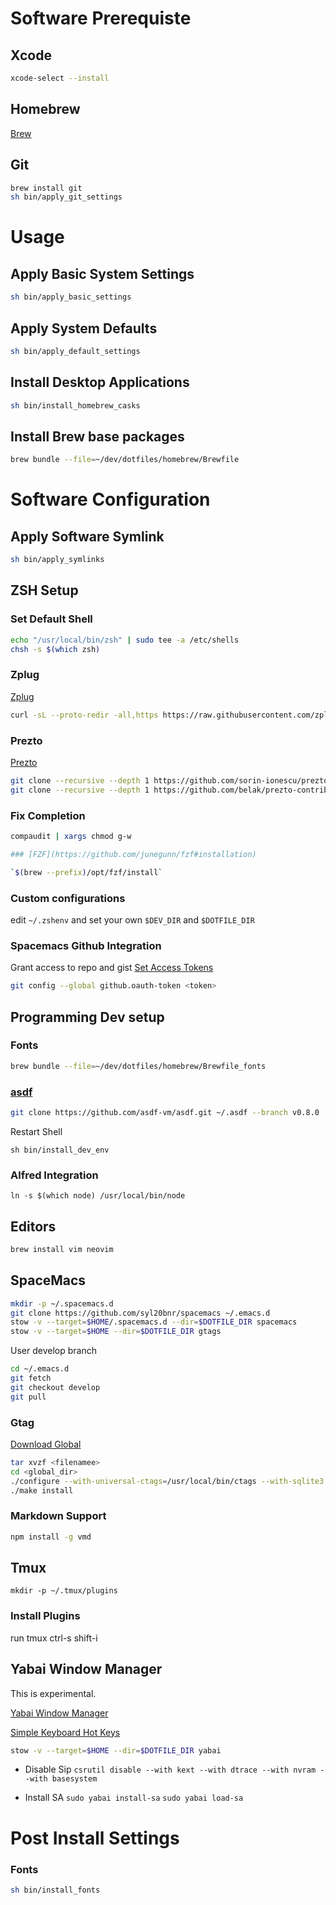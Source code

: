 # Software Prerequiste

## Xcode

```bash
xcode-select --install
```

## Homebrew

[Brew](http://brew.sh/)

## Git

```bash
brew install git
sh bin/apply_git_settings
```

# Usage

## Apply Basic System Settings

```bash
sh bin/apply_basic_settings
```

## Apply System Defaults

```bash
sh bin/apply_default_settings
```

## Install Desktop Applications

```bash
sh bin/install_homebrew_casks
```

## Install Brew base packages

```bash
brew bundle --file=~/dev/dotfiles/homebrew/Brewfile
```

# Software Configuration

## Apply Software Symlink

```bash
sh bin/apply_symlinks
```

## ZSH Setup

### Set Default Shell

```bash
echo "/usr/local/bin/zsh" | sudo tee -a /etc/shells
chsh -s $(which zsh)
```

### Zplug

[Zplug](https://github.com/zplug/zplug)

```bash
curl -sL --proto-redir -all,https https://raw.githubusercontent.com/zplug/installer/master/installer.zsh | zsh
```

### Prezto

[Prezto](https://github.com/sorin-ionescu/prezto.git)

```bash
git clone --recursive --depth 1 https://github.com/sorin-ionescu/prezto.git "${ZDOTDIR:-$HOME}/.zprezto"
git clone --recursive --depth 1 https://github.com/belak/prezto-contrib  "${ZDOTDIR:-$HOME}/.zprezto/contrib"
```

### Fix Completion
```bash
compaudit | xargs chmod g-w

### [FZF](https://github.com/junegunn/fzf#installation)

`$(brew --prefix)/opt/fzf/install`
```

### Custom configurations

edit `~/.zshenv` and set your own `$DEV_DIR` and `$DOTFILE_DIR`

### Spacemacs Github Integration

Grant access to repo and gist [Set Access
Tokens](https://github.com/settings/tokens)

```bash
git config --global github.oauth-token <token>
```

## Programming Dev setup

### Fonts

```bash
brew bundle --file=~/dev/dotfiles/homebrew/Brewfile_fonts
```

### [asdf](https://github.com/asdf-vm/asdf)

```bash
git clone https://github.com/asdf-vm/asdf.git ~/.asdf --branch v0.8.0
```

Restart Shell

``` shell
sh bin/install_dev_env
```

### Alfred Integration

``` shell
ln -s $(which node) /usr/local/bin/node
```

## Editors

```bash
brew install vim neovim
```

## SpaceMacs

```bash
mkdir -p ~/.spacemacs.d
git clone https://github.com/syl20bnr/spacemacs ~/.emacs.d
stow -v --target=$HOME/.spacemacs.d --dir=$DOTFILE_DIR spacemacs
stow -v --target=$HOME --dir=$DOTFILE_DIR gtags
```

User develop branch

```bash
cd ~/.emacs.d
git fetch
git checkout develop
git pull
```

### Gtag

[Download Global](https://www.gnu.org/software/global/download.html)

```bash
tar xvzf <filenamee>
cd <global_dir>
./configure --with-universal-ctags=/usr/local/bin/ctags --with-sqlite3
./make install
```

### Markdown Support

```bash
npm install -g vmd
```

## Tmux

    mkdir -p ~/.tmux/plugins

### Install Plugins

run tmux ctrl-s shift-i

## Yabai Window Manager

This is experimental.

[Yabai Window Manager](https://github.com/koekeishiya/yabai)

[Simple Keyboard Hot Keys](https://github.com/koekeishiya/skhd)

```bash
stow -v --target=$HOME --dir=$DOTFILE_DIR yabai
```

* Disable Sip
`csrutil disable --with kext --with dtrace --with nvram --with basesystem`

* Install SA
`sudo yabai install-sa`
`sudo yabai load-sa`

# Post Install Settings

### Fonts

```bash
sh bin/install_fonts
```
